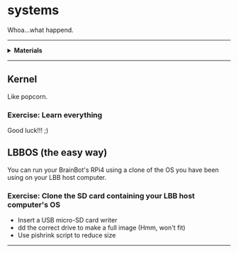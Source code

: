 # systems

Whoa...what happend.

----

<details><summary><b>Materials</b></summary><p>

Contents|Description| # |Data|Link|
:-------|:----------|:-:|:--:|:--:|
Computer (RPi4)|Raspberry Pi 4b with 4 GB RAM|1|[-D-](_data/datasheets/rpi4b_4gb.pdf)|[-L-](https://uk.farnell.com/raspberry-pi/rpi4-modbp-4gb/raspberry-pi-4-model-b-4gb/dp/3051887)
Heatsinks|Heatsinks for RPi 4b chips|1|[-D-](_data/datasheets/rpi4b_heatsinks.jpg)|[-L-](https://www.amazon.co.uk/gp/product/B07VRNT3HX)
SD card|16 GB micro SD card|1|[-D-](_data/datasheets/SanDisk-SDSQUAR-016G-GN6MA-datasheet.pdf)|[-L-](https://uk.farnell.com/sandisk/sdsquar-016g-gn6ma/memory-card-microsdhc-uhs-i-16gb/dp/2931924)
Mic (MEMS)| I2S mems microphone board (SPH0645)|2|[-D-](https://learn.adafruit.com/adafruit-i2s-mems-microphone-breakout/overview)|[-L-](https://www.adafruit.com/product/3421)
Speaker|||-|-
Amp (Audio)| I2S amplifier (3W/4 Ohm)||-|-

Required|Description| # |Box|
:-------|:----------|:-:|:-:|
Multimeter|(Sealy MM18) pocket digital multimeter|1|[white](/boxes/white/README.md)|

</p></details>

----

## Kernel

Like popcorn.

### Exercise: Learn everything

Good luck!!! ;)

## LBBOS (the easy way)

You can run your BrainBot's RPi4 using a clone of the OS you have been using on your LBB host computer.

### Exercise: Clone the SD card containing your LBB host computer's OS

- Insert a USB micro-SD card writer
- dd the correct drive to make a full image (Hmm, won't fit)
- Use pishrink script to reduce size

----
